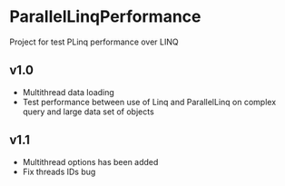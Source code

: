 # ParallelLinqPerformance
Project for test PLinq performance over LINQ

## v1.0
* Multithread data loading
* Test performance between use of Linq and ParallelLinq on complex query and large data set of objects

## v1.1
* Multithread options has been added
* Fix threads IDs bug
